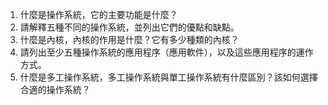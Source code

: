 1. 什麼是操作系統，它的主要功能是什麼？
2. 請解釋五種不同的操作系統，並列出它們的優點和缺點。
3. 什麼是內核，內核的作用是什麼？它有多少種類的內核？
4. 請列出至少五種操作系統的應用程序（應用軟件），以及這些應用程序的運作方式。
5. 什麼是多工操作系統，多工操作系統與單工操作系統有什麼區別？該如何選擇合適的操作系統？